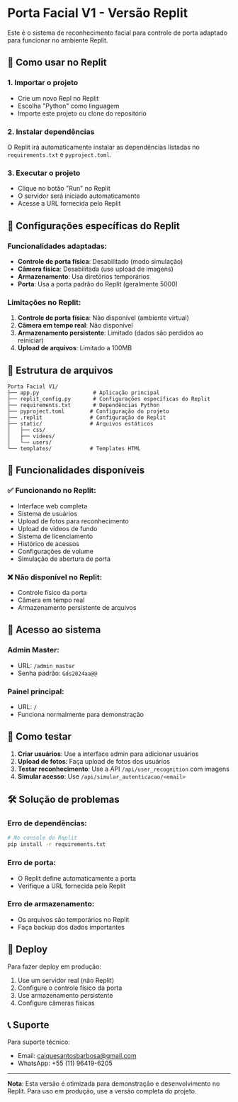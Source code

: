 # Porta Facial V1 - Versão Replit

Este é o sistema de reconhecimento facial para controle de porta adaptado para funcionar no ambiente Replit.

## 🚀 Como usar no Replit

### 1. Importar o projeto
- Crie um novo Repl no Replit
- Escolha "Python" como linguagem
- Importe este projeto ou clone do repositório

### 2. Instalar dependências
O Replit irá automaticamente instalar as dependências listadas no `requirements.txt` e `pyproject.toml`.

### 3. Executar o projeto
- Clique no botão "Run" no Replit
- O servidor será iniciado automaticamente
- Acesse a URL fornecida pelo Replit

## 🔧 Configurações específicas do Replit

### Funcionalidades adaptadas:
- **Controle de porta física**: Desabilitado (modo simulação)
- **Câmera física**: Desabilitada (use upload de imagens)
- **Armazenamento**: Usa diretórios temporários
- **Porta**: Usa a porta padrão do Replit (geralmente 5000)

### Limitações no Replit:
1. **Controle de porta física**: Não disponível (ambiente virtual)
2. **Câmera em tempo real**: Não disponível
3. **Armazenamento persistente**: Limitado (dados são perdidos ao reiniciar)
4. **Upload de arquivos**: Limitado a 100MB

## 📁 Estrutura de arquivos

```
Porta Facial V1/
├── app.py                 # Aplicação principal
├── replit_config.py       # Configurações específicas do Replit
├── requirements.txt       # Dependências Python
├── pyproject.toml        # Configuração do projeto
├── .replit               # Configuração do Replit
├── static/               # Arquivos estáticos
│   ├── css/
│   ├── videos/
│   └── users/
└── templates/            # Templates HTML
```

## 🎯 Funcionalidades disponíveis

### ✅ Funcionando no Replit:
- Interface web completa
- Sistema de usuários
- Upload de fotos para reconhecimento
- Upload de vídeos de fundo
- Sistema de licenciamento
- Histórico de acessos
- Configurações de volume
- Simulação de abertura de porta

### ❌ Não disponível no Replit:
- Controle físico da porta
- Câmera em tempo real
- Armazenamento persistente de arquivos

## 🔐 Acesso ao sistema

### Admin Master:
- URL: `/admin_master`
- Senha padrão: `Gds2024aa@@`

### Painel principal:
- URL: `/`
- Funciona normalmente para demonstração

## 📝 Como testar

1. **Criar usuários**: Use a interface admin para adicionar usuários
2. **Upload de fotos**: Faça upload de fotos dos usuários
3. **Testar reconhecimento**: Use a API `/api/user_recognition` com imagens
4. **Simular acesso**: Use `/api/simular_autenticacao/<email>`

## 🛠️ Solução de problemas

### Erro de dependências:
```bash
# No console do Replit
pip install -r requirements.txt
```

### Erro de porta:
- O Replit define automaticamente a porta
- Verifique a URL fornecida pelo Replit

### Erro de armazenamento:
- Os arquivos são temporários no Replit
- Faça backup dos dados importantes

## 🔄 Deploy

Para fazer deploy em produção:
1. Use um servidor real (não Replit)
2. Configure o controle físico da porta
3. Use armazenamento persistente
4. Configure câmeras físicas

## 📞 Suporte

Para suporte técnico:
- Email: caiquesantosbarbosa@gmail.com
- WhatsApp: +55 (11) 96419-6205

---

**Nota**: Esta versão é otimizada para demonstração e desenvolvimento no Replit. Para uso em produção, use a versão completa do projeto. 